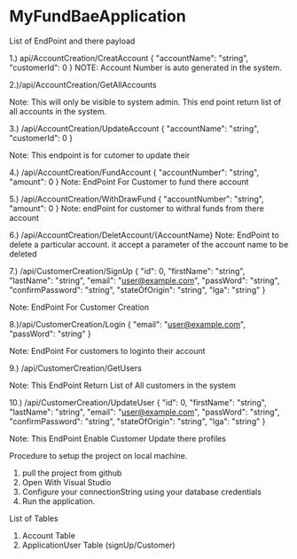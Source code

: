 # MyFundBaeApplication
List of EndPoint and there payload

1.) api/AccountCreation/CreatAccount
{
  "accountName": "string",
  "customerId": 0
}
NOTE: Account Number is auto generated in the system.

2.)/api/AccountCreation/GetAllAccounts

Note: This will only be visible to system admin. This end point return list of all accounts in the system.

3.) /api/AccountCreation/UpdateAccount
{
  "accountName": "string",
  "customerId": 0
}

Note: This endpoint is for cutomer to update their

4.) ​/api​/AccountCreation​/FundAccount
{
  "accountNumber": "string",
  "amount": 0
}
Note: EndPoint For Customer to fund there account

5.) /api/AccountCreation/WithDrawFund
{
  "accountNumber": "string",
  "amount": 0
}
Note: endPoint for customer to withral funds from there account

6.) ​/api​/AccountCreation​/DeletAccount​/{AccountName}
Note: EndPoint to delete a particular account. it accept a parameter of the account name to be deleted

7.) /api/CustomerCreation/SignUp
{
  "id": 0,
  "firstName": "string",
  "lastName": "string",
  "email": "user@example.com",
  "passWord": "string",
  "confirmPassword": "string",
  "stateOfOrigin": "string",
  "lga": "string"
}

Note: EndPoint For Customer Creation

8.)/api/CustomerCreation/Login
{
  "email": "user@example.com",
  "passWord": "string"
}

Note: EndPoint For customers to loginto their account

9.) /api/CustomerCreation/GetUsers

Note: This EndPoint Return List of All customers in the system

10.) /api/CustomerCreation/UpdateUser
{
  "id": 0,
  "firstName": "string",
  "lastName": "string",
  "email": "user@example.com",
  "passWord": "string",
  "confirmPassword": "string",
  "stateOfOrigin": "string",
  "lga": "string"
}

Note: This EndPoint Enable Customer Update there profiles

Procedure to setup the project on local machine.

1. pull the project from github
2. Open With Visual Studio
3. Configure your connectionString using your database credentials
4. Run the application.

List of Tables
1. Account Table
2. ApplicationUser Table (signUp/Customer)

